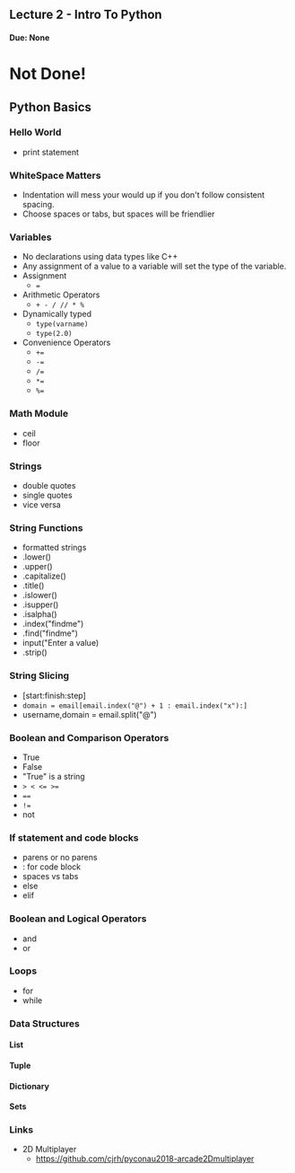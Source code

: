 ## Lecture 2 - Intro To Python
#### Due: None

# Not Done!

## Python Basics

### Hello World
  - print statement
### WhiteSpace Matters
  - Indentation will mess your would up if you don't follow consistent spacing.
  - Choose spaces or tabs, but spaces will be friendlier
### Variables
- No declarations using data types like C++
- Any assignment of a value to a variable will set the type of the variable.
- Assignment
  - `=`
- Arithmetic Operators
  - `+ - / // * %`
- Dynamically typed
  - `type(varname)`
  - `type(2.0)`
- Convenience Operators
  - `+=`
  - `-=`
  - `/=`
  - `*=`
  - `%=`

### Math Module

- ceil
- floor

### Strings

- double quotes
- single quotes
- vice versa

### String Functions

- formatted strings
- .lower()
- .upper()
- .capitalize()
- .title()
- .islower()
- .isupper()
- .isalpha()
- .index("findme")
- .find("findme")
- input("Enter a value)
- .strip()

### String Slicing

- [start:finish:step]
- `domain = email[email.index("@") + 1 : email.index("x"):]`
- username,domain = email.split("@")

### Boolean and Comparison Operators

- True
- False
- "True" is a string
- `> < <= >=`
- `==`
- `!=`
- not

### If statement and code blocks
- parens or no parens
- : for code block
- spaces vs tabs
- else
- elif


### Boolean and Logical Operators

- and
- or


### Loops

- for
- while

### Data Structures

#### List

#### Tuple

#### Dictionary

#### Sets

### Links

- 2D Multiplayer
  - https://github.com/cjrh/pyconau2018-arcade2Dmultiplayer